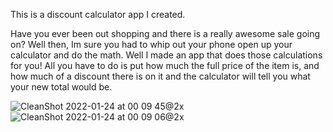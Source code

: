 This is a discount calculator app I created.

Have you ever been out shopping and there is a really awesome sale going on? Well then, Im sure you had to whip out your phone open up your calculator and do the math. Well I made an app that does those calculations for you! All you have to do is put how much the full price of the item is, and how much of a discount there is on it and the calculator will tell you what your new total would be.


![CleanShot 2022-01-24 at 00 09 45@2x](https://user-images.githubusercontent.com/88692767/150725550-4104a9db-7b7f-4b11-89d8-99550641b058.png)
![CleanShot 2022-01-24 at 00 09 06@2x](https://user-images.githubusercontent.com/88692767/150725554-2701a35a-8347-42cf-81ab-bfb3d3fa8d2d.png)

